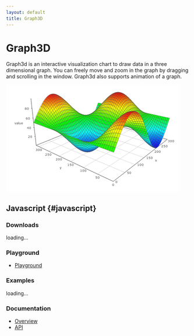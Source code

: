```yaml
---
layout: default
title: Graph3D
---
```


# Graph3D

Graph3d is an interactive visualization chart to draw data in a three dimensional graph. 
You can freely move and zoom in the graph by dragging and scrolling in the window. 
Graph3d also supports animation of a graph.

![graph3d](js/graph3d/doc/graph3d.png)


## Javascript {#javascript}

### Downloads

<div>
<div id="js_downloads">loading...</div>
<script type="text/javascript">
  var pattern = new RegExp("^graph3d-.*\.zip$");
  list_files('js/files', pattern, 'js_downloads');
</script>
</div>

### Playground

- [Playground](js/graph3d/playground)

### Examples

<div>
<div id="js_examples">loading...</div>
<script type="text/javascript">
  var pattern = new RegExp("^example.*\.html$");
  list_files('js/graph3d/examples', pattern, 'js_examples');
</script>
</div>

### Documentation

- [Overview](js/graph3d/doc)
- [API](js/graph3d/doc/jsdoc)
